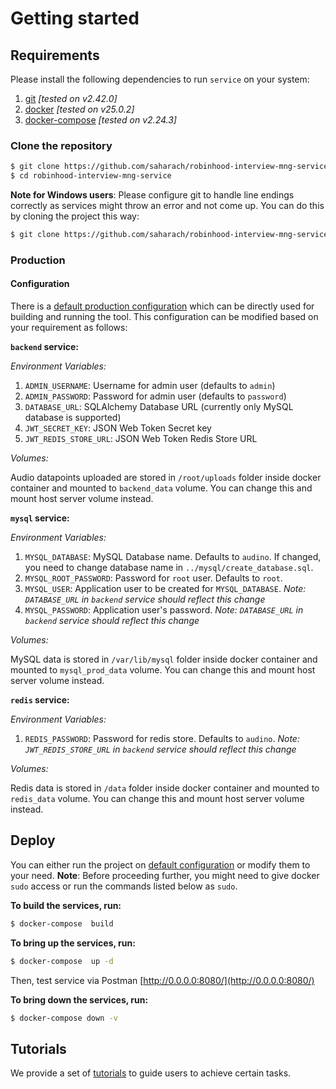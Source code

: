 
# Getting started

## Requirements


Please install the following dependencies to run `service` on your system:

1. [git](https://git-scm.com/) *[tested on v2.42.0]*
2. [docker](https://www.docker.com/) *[tested on v25.0.2]*
3. [docker-compose](https://docs.docker.com/compose/) *[tested on v2.24.3]*

### Clone the repository

```sh
$ git clone https://github.com/saharach/robinhood-interview-mng-service.git
$ cd robinhood-interview-mng-service
```

**Note for Windows users**: Please configure git to handle line endings correctly as services might throw an error and not come up. You can do this by cloning the project this way:

```sh
$ git clone https://github.com/saharach/robinhood-interview-mng-service.git --config core.autocrlf=input
```

### Production

#### Configuration
There is a [default production configuration](../docker-compose.prod.yml) which can be directly used for building and running the tool. This configuration can be modified based on your requirement as follows:

**`backend` service:**

*Environment Variables:*

1. `ADMIN_USERNAME`: Username for admin user (defaults to `admin`)
2. `ADMIN_PASSWORD`: Password for admin user (defaults to `password`)
3. `DATABASE_URL`: SQLAlchemy Database URL (currently only MySQL database is supported)
4. `JWT_SECRET_KEY`: JSON Web Token Secret key
5. `JWT_REDIS_STORE_URL`: JSON Web Token Redis Store URL

*Volumes:*

Audio datapoints uploaded are stored in `/root/uploads` folder inside docker container and mounted to `backend_data` volume. You can change this and mount host server volume instead.

**`mysql` service:**

*Environment Variables:*

1. `MYSQL_DATABASE`: MySQL Database name. Defaults to `audino`. If changed, you need to change database name in `../mysql/create_database.sql`.
2. `MYSQL_ROOT_PASSWORD`: Password for `root` user. Defaults to `root`.
3. `MYSQL_USER`: Application user to be created for `MYSQL_DATABASE`. *Note: `DATABASE_URL` in `backend` service should reflect this change*
4. `MYSQL_PASSWORD`: Application user's password. *Note: `DATABASE_URL` in `backend` service should reflect this change*

*Volumes:*

MySQL data is stored in `/var/lib/mysql` folder inside docker container and mounted to `mysql_prod_data` volume. You can change this and mount host server volume instead.

**`redis` service:**

*Environment Variables:*

1. `REDIS_PASSWORD`: Password for redis store. Defaults to `audino`. *Note: `JWT_REDIS_STORE_URL` in `backend` service should reflect this change*

*Volumes:*

Redis data is stored in `/data` folder inside docker container and mounted to `redis_data` volume. You can change this and mount host server volume instead.


## Deploy

You can either run the project on [default configuration](./docker-compose.yml) or modify them to your need.
**Note**: Before proceeding further, you might need to give docker `sudo` access or run the commands listed below as `sudo`.

**To build the services, run:**

```sh
$ docker-compose  build
```

**To bring up the services, run:**

```sh
$ docker-compose  up -d
```

Then, test service via Postman  [http://0.0.0.0:8080/](http://0.0.0.0:8080/)

**To bring down the services, run:**

```sh
$ docker-compose down -v
```

## Tutorials

We provide a set of [tutorials](./docs/tutorial.md) to guide users to achieve certain tasks.
